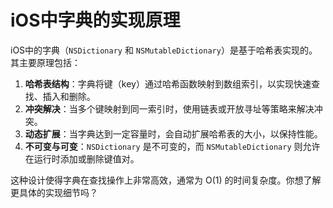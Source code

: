 # iOS中字典的实现原理

iOS中的字典（`NSDictionary` 和 `NSMutableDictionary`）是基于哈希表实现的。其主要原理包括：

1. **哈希表结构**：字典将键（key）通过哈希函数映射到数组索引，以实现快速查找、插入和删除。
2. **冲突解决**：当多个键映射到同一索引时，使用链表或开放寻址等策略来解决冲突。
3. **动态扩展**：当字典达到一定容量时，会自动扩展哈希表的大小，以保持性能。
4. **不可变与可变**：`NSDictionary` 是不可变的，而 `NSMutableDictionary` 则允许在运行时添加或删除键值对。

这种设计使得字典在查找操作上非常高效，通常为 O(1) 的时间复杂度。你想了解更具体的实现细节吗？
